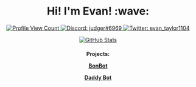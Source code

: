 <h1 align="center">Hi! I'm Evan! :wave:</h1>


<p align="center">
  <a href="https://github.com/eltaylor1104">
    <img src="https://api.ghprofile.me/view?username=eltaylor1104&style=flat-square" alt="Profile View Count"/>
  </a>
  <a href="https://discord.com/users/494010761782231042">
    <img src="https://img.shields.io/badge/Discord-judger%236969-%237289da?logo=discord&style=flat-square" alt="Discord: judger#6969"/>
  </a>
  <a href="https://twitter.com/evan_taylor1104">
    <img src="https://img.shields.io/badge/Twitter-evan_taylor1104-%231DA1F2?logo=twitter&style=flat-square" alt="Twitter: evan_taylor1104"/>
  </a>
</p>

<p align="center">
  <a href="https://github.com/eltaylor1104">
    <img src="https://github-readme-stats.vercel.app/api?username=eltaylor1104&count_private=true&show_icons=true&hide=stars&theme=radical&hide_border=true&custom_title=Evan%27s%20GitHub%20Stats" alt="GitHub Stats"/>
  </a>
</p>

<h4 align="center">Projects:
  
[BonBot](https://dsc.gg/bonbot)
 
[Daddy Bot](https://dsc.gg/daddybot)
</h4>

